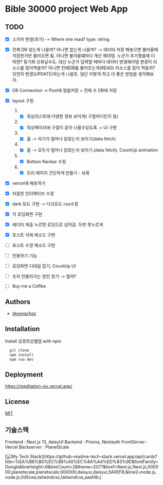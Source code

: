 # Bible 30000 project Web App

## TODO

- [x] 스키마 변경(추가) -> Where she read? type: string
- [x] 전체 DB 넣는게 나을까? 아니면 없는게 나을까? -> 데이타 저장 해놓으면 불러올때 저장한거만 불러오면 됨. 아니면 불러올떄마다 계산 해야댐. 누군가 추가했을때 더하면? 동기화 오류날수도. 대신 누군가 입력할 때마다 데이터 변경해야댐 변경이 리소스를 많이먹을까? 아니면 전체DB를 불러오는게(READ) 리소스를 많이 먹을까? 당연히 변경(UPDATE)하는게 나을듯. 일단 이렇게 하고 더 좋은 방법을 생각해보자.
- [x] DB Connection -> Post에 말씀저장 + 전체 수 DB에 저장
- [x] layout 구현.
  1. - [x] 묵상리스트에 다양한 정보 보이게( 구절어디인지 등)
  2. - [x] 묵상페이지에 구절이 같이 나올수있도록. + UI 구현
  3. - [x] 홈 -> 자기가 얼마나 읽었는지 보이기(data fetch)
  4. - [x] 홈 -> 모두가 얼마나 읽었는지 보이기.(data fetch), CountUp animation
  5. - [x] Bottom Navbar 수정
  6. - [x] 트리 페이지 간단하게 만들기 - 보류
- [x] vercel에 배포하기
- [x] 자잘한 인터랙티브 수정
- [x] dark 모드 구현 -> 다크모드 css수정
- [x] 각 로딩화면 구현
- [x] 에디터 제출 누르면 로딩으로 넘어감. 두번 못누르게
- [x] 포스트 삭제 메소드 구현
- [ ] 포스트 수정 메소드 구현
- [ ] 인용하기 기능

- [ ] 로딩화면 디테일 잡기, CountUp UI
- [ ] 숫자 안올라가는 원인 찾기 -> 뭘까?
- [ ] Buy me a Coffee

## Authors

- [@songchez](https://github.com/songchez)

## Installation

Install 성경묵상웹앱 with npm

```bash
  git clone
  npm install
  npm run dev
```

## Deployment

<https://meditation-six.vercel.app/>

## License

[MIT](https://choosealicense.com/licenses/mit/)

## 기술스택

Frontend : Next.js 13, daisyUI
Backend : Prisma, Nextauth
FrontServer : Vercel
Backserver : PlanetScale

[![My Tech Stack](https://github-readme-tech-stack.vercel.app/api/cards?title=%EA%B8%B0%EC%88%A0%EC%8A%A4%ED%83%9D&fontFamily=Dongle&lineHeight=6&lineCount=2&theme=2077&line1=Next.js,Next.js,000000;planetscale,planetscale,000000;daisyui,daisyui,5A0EF8;&line2=node.js,node.js,0d5cee;tailwindcss,tailwindcss,aaef4b;)](https://github-readme-tech-stack.vercel.app/api/cards?title=%EA%B8%B0%EC%88%A0%EC%8A%A4%ED%83%9D&fontFamily=Dongle&lineHeight=6&lineCount=2&theme=2077&line1=Next.js,Next.js,000000;planetscale,planetscale,000000;daisyui,daisyui,5A0EF8;&line2=node.js,node.js,0d5cee;tailwindcss,tailwindcss,aaef4b;)
